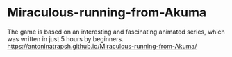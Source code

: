 # Miraculous-running-from-Akuma

The game is based on an interesting and fascinating animated series, which was written in just 5 hours by beginners.
https://antoninatrapsh.github.io/Miraculous-running-from-Akuma/